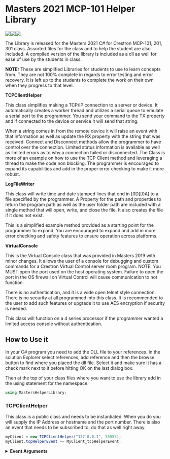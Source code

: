 # Masters 2021 MCP-101 Helper Library 
<img src="https://img.shields.io/badge/Language-C Sharp-blue"><img src="https://img.shields.io/badge/Platform-Crestron-blue"><img src="https://img.shields.io/badge/Masters- 2021-blue">

 The Library is released for the Masters 2021  C# for Crestron MCP-101, 201, 301 class.  Assorted files for the class and to help the student are also included.    A compiled version of the library is included as a dll as well for ease of use by the students in class.

 **NOTE:** These are simplified Libraries for students to use to learn concepts from.  They are not 100% complete in regards to error testing and error recovery.  It is left up to the students to complete the work on their own when they progress to that level.

**TCPClientHelper**

This class simplifies making a TCP/IP connection to a server or device. It automatically creates a worker thread and utilizes a serial queue to emulate a serial port to the programmer.  You send your command to  the TX property and if connected to the device or service it will send that string.

When a string comes in from the remote device it will raise an event with that information as well as update the RX property with the string that was received.  Connect and Disconnect methods allow the programmer to have control over the connection.  Limited status information is available as well as limited errors as to why a connection failed or disconnected.  The Class is more of an example on how to use the TCP Client method and leveraging a thread to make the code non blocking.  The programmer is encouraged to expand its capabilities and add in the proper error checking to make it more robust.

**LogFileWriter**

This class will write time and date stamped  lines that end in [0D][0A] to a file specified by the programmer.  A Property for the path and properties to return the program path as well as the user folder path are included with a single method that will open, write, and close the file.  It also creates the file if it does not exist.  
  
This is a simplified example method provided as a starting point for the programmer to expand.  You are encouraged to expand and add in more error checking and safety features to ensure operation across platforms.

**VirtualConsole**

This is the Virtual Console class that was provided in Masters 2019 with minor changes. It allows the user of a console for debugging and custom commands for a Crestron Virtual Control server room program.  NOTE: You MUST open the port used on the host operating system.  Failure to open the port in the OS firewall on Virtual Control will cause communication to not function.

There is no authentication, and it is a wide open telnet style connection.  There is no security at all programmed into this class.  It is recommended to the user to add such features or upgrade it to use AES encryption if security is needed.

This class will function on a 4 series processor if the programmer wanted a limited access console without authentication.




## How to Use it

 In your C# program you need to add the DLL file to your references.   In the solution Explorer select references, add reference and then the browse button to find where you placed the dll file.  Select it and make sure  it has a check mark next to it before hitting OK on the last dialog box.

Then at the top of your class files where you want to use the library add in the using statement for the namespace.
```C#
using MastersHelperLibrary;
```

### TCPClientHelper

This class is a public class and needs to be instantiated.  When you do you will supply the IP Address or hostname and the port number.   There is also an event that needs to be subscribed to, do that as well right away.
```C#
myClient = new TCPClientHelper("127.0.0.1", 55555);
myClient.tcpHelperEvent += MyClient_tcpHelperEvent;
```
<details><summary><b>Event Arguments</b></summary>

The event has arguments that will contain information.   RX is the last packet recieved by the client, Message contains what kind of event was thrown as well as Connected boolean and a status integer.

to Send text to the connected device simply send a string to the myClient.TX property.